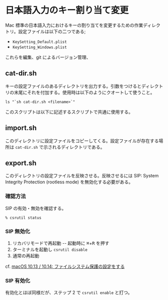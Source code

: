 日本語入力のキー割り当て変更
============================

Mac 標準の日本語入力におけるキーの割り当てを変更するための作業ディレクトリ。設定ファイルは以下の二つである;

* `KeySetting_Default.plist`
* `KeySetting_Windows.plist`

これらを編集、git によるバージョン管理、

cat-dir.sh
----------
キーの設定ファイルのあるディレクトリを出力する。引数をつけるとディレクトリの末尾にそれを付加する。使用時は以下のようにクオートして使うこと。

```
ls "`sh cat-dir.sh <filename>`"
```

このスクリプトは以下に記述するスクリプトで共通に使用する。


import.sh
---------
このディレクトリに設定ファイルをコピーしてくる。設定ファイルが存在する場所は `cat-dir.sh` で示されるディレクトリである。


export.sh
---------
このディレクトリの設定ファイルを反映させる。反映させるには SIP: System Integrity Protection (rootless mode) を無効化する必要がある。

### 確認方法 ###

SIP の有効・無効を確認する。

```
% csrutil status
```

### SIP 無効化 ###

1. リカバリモードで再起動 -- 起動時に <kbd>⌘</kbd>+<kbd>R</kbd> を押す
2. ターミナルを起動し `csrutil disable`
3. 通常の再起動


cf. [macOS 10.13 / 10.14: ファイルシステム保護の設定をする](https://www.cleverfiles.com/help/ja/1013-sip/)

### SIP 有効化 ###

有効化とほぼ同様だが、ステップ 2 で `csrutil enable` と打つ。
